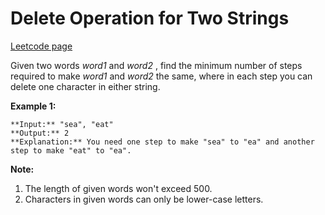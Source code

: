# Delete Operation for Two Strings
[Leetcode page](https://leetcode.com/problems/delete-operation-for-two-strings/description)

Given two words _word1_ and _word2_ , find the minimum number of steps
required to make _word1_ and _word2_ the same, where in each step you can
delete one character in either string.

**Example 1:**  

    
    
    **Input:** "sea", "eat"
    **Output:** 2
    **Explanation:** You need one step to make "sea" to "ea" and another step to make "eat" to "ea".
    

**Note:**  

  1. The length of given words won't exceed 500.
  2. Characters in given words can only be lower-case letters.

